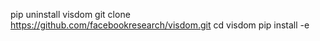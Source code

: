 pip uninstall visdom
git clone https://github.com/facebookresearch/visdom.git
cd visdom
pip install -e 
